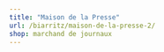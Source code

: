 ```yaml
---
title: "Maison de la Presse"
url: /biarritz/maison-de-la-presse-2/
shop: marchand de journaux
---
```

